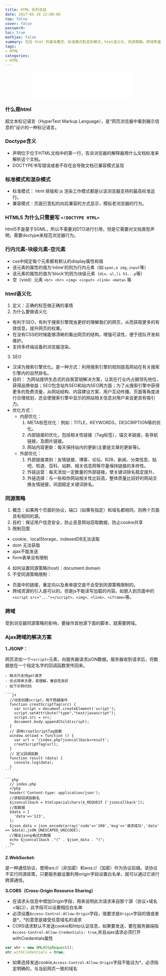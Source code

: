 ```yaml
---
title: HTML 系列总结
date: 2017-05-10 22:00:00
top: false
cover: false
password:
toc: true
mathjax: false
summary: 包含 html 的基本概念，标准模式和混杂模式，html语义化，同源策略，跨域等基础知识。
tags:
- HTML
categories:
- HTML
---
```


<div align="middle"><iframe frameborder="no" border="0" marginwidth="0" marginheight="0" width=330 height=86 src="//music.163.com/outchain/player?type=2&id=407679465&auto=1&height=66"></iframe></div>


### 什么是html
超文本标记语言（HyperText Markup Language），是“网页浏览器中看到展示信息的”设计的一种标记语言。

### Doctype含义

- <!DOCTYPE>声明位于位于HTML文档中的第一行，告诉浏览器的解释器用什么文档标准来解析这个文档。
- DOCTYPE书写错误或者不存在会导致文档已兼容模式呈现

### 标准模式和混杂模式
- 标准模式： html 排版和 js 渲染工作模式都是以该浏览器支持的最高标准运行。
- 兼容模式：页面已宽松的向后兼容的方式显示，模拟老浏览器的行为。

### HTML5 为什么只需要写 `<!DOCTYPE HTML>`

html5不是基于SGML，所以不需要对DTD进行引用，但是它需要对文档类型声明，需要doctype来规范浏览器行为。

### 行内元素-块级元素-空元素
-  css中规定每个元素都有默认的display属性和值
-  该元素的属性的值为‘inline’的则为行内元素（如:`span,a img,input`等）
-  该元素的属性的值为‘block’的则为块级元素（`div，ul,li h1...p`等）
-  空（void）元素 `<br> <hr> <img> <input> <link> <meta>` 等

### html语义化
1. 定义：正确的标签做正确的事情
2. 为什么要做语义化
  -  有利于SEO，有利于搜索引擎爬虫更好的理解我们的网页，从而获取更多的有效信息，提升网页的权重。
  -  在没有CSS的时候能够清晰的看出网页的结构，增强可读性，便于团队开发和维护。
  -  支持多终端设备的浏览器渲染。
3. SEO
  - 汉译为搜索引擎优化。是一种方式：利用搜索引擎的规则提高网站在有关搜索引擎内的自然排名。
  - 目的：
    为网站提供生态式的自我营销解决方案，让其在行业内占据领先地位，获得品牌收益；SEO包含站外SEO和站内SEO两方面；为了从搜索引擎中获得更多的免费流量，从网站结构、内容建设方案、用户互动传播、页面等角度进行合理规划，还会使搜索引擎中显示的网站相关信息对用户来说更具有吸引力。
  - 优化方式： 
    - 内部优化：
      1. META标签优化：例如：TITLE，KEYWORDS，DESCRIPTION等的优化。
      2. 内部链接的优化，包括相关性链接（Tag标签），锚文本链接，各导航链接，及图片链接。
      3. 网站内容更新：每天保持站内的更新(主要是文章的更新等)。
    - 外部优化：
      1. 外部链接类别：友情链接、博客、论坛、B2B、新闻、分类信息、贴吧、知道、百科、站群、相关信息网等尽量保持链接的多样性。
      2. 外链运营：每天添加一定数量的外部链接，使关键词排名稳定提升。
      3. 外链选择：与一些和你网站相关性比较高，整体质量比较好的网站交换友情链接，巩固稳定关键词排名。

### 同源策略
1. 概念：如果两个页面的协议，端口（如果有指定）和域名都相同，则两个页面具有相同的源。
2. 目的：保证用户信息安全，防止恶意网站窃取数据，防止cookie共享
3. 限制范围
  - cookie、localStorage、indexedDB无法读取
  - dom 无法获取
  - ajax不能发送
  - form表单没有限制
4. 如何设置同源策略(host)：document.domain
5. 不受同源策略限制：
  - 页面中的链接，重定向以及表单提交是不会受到同源策略限制的。
  - 跨域资源的引入是可以的。但是js不能读写加载的内容。如嵌入到页面中的`<script src="..."></script>，<img>，<link>，<iframe>`等。

### 跨域
  受到浏览器同源策略的影响，要操作其他源下面的脚本，就需要跨域。

### Ajax跨域的解决方案
**1.JSONP：**

  网页添加一个`<script>`元素，向服务器请求jsON数据。服务器收到请求后，将数据放在一个指定名字的回调函数里传回来。

    - 缺点只支持get请求
    - 优点简单方便，易理解，兼容性良好
    - 如下示例代码

    ```js
      //动态创建script，用于跨越操作
      function creatScriptTag(src) {
        var script = document.createElement('script');
        script.setAttribute("type","text/javascript");
        script.src = src;
        document.body.appendChild(script);
      }
      // 调用creatScriptTag函数
      window.onload = function () {
        var url = '/index.php?jsoncallback=result';
        creatScriptTag(url);
      }
      // 定义回调函数
      function result (data) {
        console.log(data);
      } 
    ```

    ```php
      // index.php 
      <?php
      header('Content-type: application/json');
      //获取回调函数名
      $jsoncallback = htmlspecialchars($_REQUEST ['jsoncallback']);
      //取数据
      $data = [
        'data'=>'123',
      ];
      $json_data = json_encode(array('code'=>'200','msg'=>'请求成功','data' => $data),jsON_UNESCAPED_UNICODE);
      //输出jsonp格式的数据
      echo $jsoncallback ."(" . $json_data . ")";
      ?>
    ```
    
**2.WebSocket:**

  是一种通信协议，使用ws://（非加密）和wss://（加密）作为协议前缀。该协议不实行同源政策，只要服务器设置利用origin字段设置白名单，就可以通过它进行跨源通信。

**3.CORS（Cross-Origin Resource Sharing）**
   - 在请求头信息中增加Origin字段，用来说明此次请求来自那个源（协议+域名+端口），此字段可以设置相应白名单
   - 必须设置`Access-Control-Allow-Origin`字段，值要求是`Origin`字段的值或者是*，*的意思是接受任意域名的请求
   - CORS请求默认不发送cookie和http认证信息，如果要发送，要在服务器端指`Access-Control-Allow-Credentials: true`,并且ajax请求必须打开withCredentials属性
   ```js
   var xhr = new XMLHttpRequest();
   xhr.withCredentials = true;
   ```
   - 如果选择发送cookie,`Access-Control-Allow-Origin`字段不能设为*，必须指定明确的，与当前网页一致的域名




